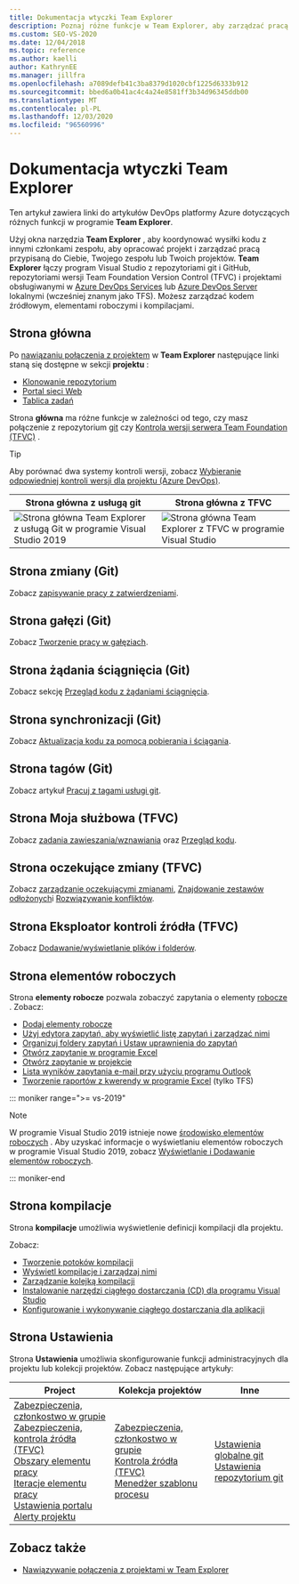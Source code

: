 ```yaml
---
title: Dokumentacja wtyczki Team Explorer
description: Poznaj różne funkcje w Team Explorer, aby zarządzać pracą i koordynować z innymi członkami zespołu, aby opracować projekt.
ms.custom: SEO-VS-2020
ms.date: 12/04/2018
ms.topic: reference
ms.author: kaelli
author: KathrynEE
ms.manager: jillfra
ms.openlocfilehash: a7089defb41c3ba8379d1020cbf1225d6333b912
ms.sourcegitcommit: bbed6a0b41ac4c4a24e8581ff3b34d96345ddb00
ms.translationtype: MT
ms.contentlocale: pl-PL
ms.lasthandoff: 12/03/2020
ms.locfileid: "96560996"
---
```

# <a name="team-explorer-reference"></a>Dokumentacja wtyczki Team Explorer

Ten artykuł zawiera linki do artykułów DevOps platformy Azure dotyczących różnych funkcji w programie **Team Explorer**.

Użyj okna narzędzia **Team Explorer** , aby koordynować wysiłki kodu z innymi członkami zespołu, aby opracować projekt i zarządzać pracą przypisaną do Ciebie, Twojego zespołu lub Twoich projektów. **Team Explorer** łączy program Visual Studio z repozytoriami git i GitHub, repozytoriami wersji Team Foundation Version Control (TFVC) i projektami obsługiwanymi w [Azure DevOps Services](/azure/devops/user-guide/what-is-azure-devops-services) lub [Azure DevOps Server](/azure/devops/index-all) lokalnymi (wcześniej znanym jako TFS). Możesz zarządzać kodem źródłowym, elementami roboczymi i kompilacjami.

## <a name="home-page"></a>Strona główna

Po [nawiązaniu połączenia z projektem](../connect-team-project.md) w **Team Explorer** następujące linki staną się dostępne w sekcji **projektu** :

- [Klonowanie repozytorium](/azure/devops/repos/git/clone)
- [Portal sieci Web](/azure/devops/project/navigation/index)
- [Tablica zadań](/azure/devops/boards/sprints/task-board)

Strona **główna** ma różne funkcje w zależności od tego, czy masz połączenie z repozytorium [git](/azure/devops/repos/git/gitquickstart?view=vsts&tabs=visual-studio&preserve-view=true) czy [Kontrola wersji serwera Team Foundation (TFVC)](/azure/devops/repos/tfvc/overview) .

> [!TIP]
> Aby porównać dwa systemy kontroli wersji, zobacz [Wybieranie odpowiedniej kontroli wersji dla projektu (Azure DevOps)](/azure/devops/repos/tfvc/comparison-git-tfvc).

| Strona **główna** z usługą git | Strona **główna** z TFVC |
| - | - |
| ![Strona główna Team Explorer z usługą Git w programie Visual Studio 2019](media/team-explorer-reference/team-explorer-git.png) | ![Strona główna Team Explorer z TFVC w programie Visual Studio](media/team-explorer-reference/team-explorer-tfvc.png) |

## <a name="changes-page-git"></a>Strona zmiany (Git)

Zobacz [zapisywanie pracy z zatwierdzeniami](/azure/devops/repos/git/commits).

## <a name="branches-page-git"></a>Strona gałęzi (Git)

Zobacz [Tworzenie pracy w gałęziach](/azure/devops/repos/git/branches).

## <a name="pull-requests-page-git"></a>Strona żądania ściągnięcia (Git)

Zobacz sekcję [Przegląd kodu z żądaniami ściągnięcia](/azure/devops/repos/git/pullrequest).

## <a name="sync-page-git"></a>Strona synchronizacji (Git)

Zobacz [Aktualizacja kodu za pomocą pobierania i ściągania](/azure/devops/repos/git/pulling).

## <a name="tags-page-git"></a>Strona tagów (Git)

Zobacz artykuł [Pracuj z tagami usługi git](/azure/devops/repos/git/git-tags).

## <a name="my-work-page-tfvc"></a>Strona Moja służbowa (TFVC)

Zobacz [zadania zawieszania/wznawiania](/azure/devops/repos/tfvc/suspend-your-work-manage-your-shelvesets) oraz [Przegląd kodu](/azure/devops/repos/tfvc/day-life-alm-developer-suspend-work-fix-bug-conduct-code-review).

## <a name="pending-changes-page-tfvc"></a>Strona oczekujące zmiany (TFVC)

Zobacz [zarządzanie oczekującymi zmianami](/azure/devops/repos/tfvc/develop-code-manage-pending-changes), [Znajdowanie zestawów odłożonych](/azure/devops/repos/tfvc/suspend-your-work-manage-your-shelvesets)i [Rozwiązywanie konfliktów](/azure/devops/repos/tfvc/resolve-team-foundation-version-control-conflicts).

## <a name="source-control-explorer-page-tfvc"></a>Strona Eksploator kontroli źródła (TFVC)

Zobacz [Dodawanie/wyświetlanie plików i folderów](/azure/devops/repos/tfvc/add-files-server).

## <a name="work-items-page"></a>Strona elementów roboczych

Strona **elementy robocze** pozwala zobaczyć zapytania o elementy [robocze](/azure/devops/boards/work-items/about-work-items) . Zobacz:

- [Dodaj elementy robocze](/azure/devops/boards/backlogs/add-work-items)
- [Użyj edytora zapytań, aby wyświetlić listę zapytań i zarządzać nimi](/azure/devops/boards/queries/using-queries)
- [Organizuj foldery zapytań i Ustaw uprawnienia do zapytań](/azure/devops/boards/queries/set-query-permissions)
- [Otwórz zapytanie w programie Excel](/azure/devops/boards/backlogs/office/bulk-add-modify-work-items-excel)
- [Otwórz zapytanie w projekcie](/azure/devops/boards/backlogs/office/create-your-backlog-tasks-using-project)
- [Lista wyników zapytania e-mail przy użyciu programu Outlook](/azure/devops/boards/queries/share-plans)
- [Tworzenie raportów z kwerendy w programie Excel](/azure/devops/report/excel/create-status-and-trend-excel-reports) (tylko TFS)

::: moniker range=">= vs-2019"

> [!NOTE]
> W programie Visual Studio 2019 istnieje nowe [środowisko elementów roboczych](/azure/devops/boards/work-items/set-work-item-experience-vs) . Aby uzyskać informacje o wyświetlaniu elementów roboczych w programie Visual Studio 2019, zobacz [Wyświetlanie i Dodawanie elementów roboczych](/azure/devops/boards/work-items/view-add-work-items).

::: moniker-end

## <a name="builds-page"></a>Strona kompilacje

Strona **kompilacje** umożliwia wyświetlenie definicji kompilacji dla projektu.

Zobacz:

- [Tworzenie potoków kompilacji](/azure/devops/pipelines/tasks/index)
- [Wyświetl kompilacje i zarządzaj nimi](/azure/devops/pipelines/overview)
- [Zarządzanie kolejką kompilacji](/azure/devops/pipelines/agents/pools-queues)
- [Instalowanie narzędzi ciągłego dostarczania (CD) dla programu Visual Studio](/azure/devops/pipelines/apps/cd/azure/aspnet-core-to-acr#install-continuous-delivery-cd-tools-for-visual-studio-2017)
- [Konfigurowanie i wykonywanie ciągłego dostarczania dla aplikacji](/azure/devops/pipelines/apps/cd/azure/aspnet-core-to-acr#configure-and-execute-continuous-delivery-cd-for-your-app)

## <a name="settings-page"></a>Strona Ustawienia

Strona **Ustawienia** umożliwia skonfigurowanie funkcji administracyjnych dla projektu lub kolekcji projektów. Zobacz następujące artykuły:

| Project | Kolekcja projektów | Inne |
| - | - | - |
| [Zabezpieczenia, członkostwo w grupie](/azure/devops/organizations/security/set-project-collection-level-permissions)<br/>[Zabezpieczenia, kontrola źródła (TFVC)](/azure/devops/organizations/security/set-git-tfvc-repository-permissions)<br/>[Obszary elementu pracy](/azure/devops/organizations/settings/set-area-paths)<br/>[Iteracje elementu pracy](/azure/devops/organizations/settings/set-iteration-paths-sprints)<br/>[Ustawienia portalu](/azure/devops/report/sharepoint-dashboards/configure-or-add-a-project-portal)<br/>[Alerty projektu](/azure/devops/notifications/howto-manage-team-notifications) | [Zabezpieczenia, członkostwo w grupie](/azure/devops/organizations/security/set-project-collection-level-permissions)<br/>[Kontrola źródła (TFVC)](/azure/devops/repos/tfvc/decide-between-using-local-server-workspace)<br/>[Menedżer szablonu procesu](/azure/devops/boards/work-items/guidance/manage-process-templates) | [Ustawienia globalne git](/azure/devops/repos/git/git-config)<br/>[Ustawienia repozytorium git](/azure/devops/repos/git/git-config) |

## <a name="see-also"></a>Zobacz także

- [Nawiązywanie połączenia z projektami w Team Explorer](../../ide/connect-team-project.md)